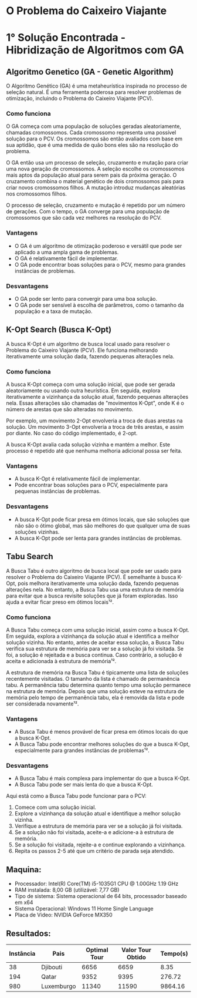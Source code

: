 
# O Problema do Caixeiro Viajante



# 1° Solução Encontrada - Hibridização de Algoritmos com GA

## Algoritmo Genetico (GA - Genetic Algorithm)

O Algoritmo Genético (GA) é uma metaheurística inspirada no processo de seleção natural. É uma ferramenta poderosa para resolver problemas de otimização, incluindo o Problema do Caixeiro Viajante (PCV).

### Como funciona
O GA começa com uma população de soluções geradas aleatoriamente, chamadas cromossomos. Cada cromossomo representa uma possível solução para o PCV. Os cromossomos são então avaliados com base em sua aptidão, que é uma medida de quão bons eles são na resolução do problema.

O GA então usa um processo de seleção, cruzamento e mutação para criar uma nova geração de cromossomos. A seleção escolhe os cromossomos mais aptos da população atual para serem pais da próxima geração. O cruzamento combina o material genético de dois cromossomos pais para criar novos cromossomos filhos. A mutação introduz mudanças aleatórias nos cromossomos filhos.

O processo de seleção, cruzamento e mutação é repetido por um número de gerações. Com o tempo, o GA converge para uma população de cromossomos que são cada vez melhores na resolução do PCV.

### Vantagens
- O GA é um algoritmo de otimização poderoso e versátil que pode ser aplicado a uma ampla gama de problemas.
- O GA é relativamente fácil de implementar.
- O GA pode encontrar boas soluções para o PCV, mesmo para grandes instâncias de problemas.

### Desvantagens

- O GA pode ser lento para convergir para uma boa solução.
- O GA pode ser sensível à escolha de parâmetros, como o tamanho da população e a taxa de mutação.

## K-Opt Search (Busca K-Opt)
A busca K-Opt é um algoritmo de busca local usado para resolver o Problema do Caixeiro Viajante (PCV). Ele funciona melhorando iterativamente uma solução dada, fazendo pequenas alterações nela.

### Como funciona
A busca K-Opt começa com uma solução inicial, que pode ser gerada aleatoriamente ou usando outra heurística. Em seguida, explora iterativamente a vizinhança da solução atual, fazendo pequenas alterações nela. Essas alterações são chamadas de "movimentos K-Opt", onde K é o número de arestas que são alteradas no movimento.

Por exemplo, um movimento 2-Opt envolveria a troca de duas arestas na solução. Um movimento 3-Opt envolveria a troca de três arestas, e assim por diante. 
No caso do código implementado, é 2-opt.

A busca K-Opt avalia cada solução vizinha e mantém a melhor. Este processo é repetido até que nenhuma melhoria adicional possa ser feita.

### Vantagens
- A busca K-Opt é relativamente fácil de implementar.
- Pode encontrar boas soluções para o PCV, especialmente para pequenas instâncias de problemas.
### Desvantagens
- A busca K-Opt pode ficar presa em ótimos locais, que são soluções que não são o ótimo global, mas são melhores do que qualquer uma de suas soluções vizinhas.
- A busca K-Opt pode ser lenta para grandes instâncias de problemas.

## Tabu Search

A Busca Tabu é outro algoritmo de busca local que pode ser usado para resolver o Problema do Caixeiro Viajante (PCV). É semelhante à busca K-Opt, pois melhora iterativamente uma solução dada, fazendo pequenas alterações nela. No entanto, a Busca Tabu usa uma estrutura de memória para evitar que a busca revisite soluções que já foram exploradas. Isso ajuda a evitar ficar preso em ótimos locais¹².

### Como funciona
A Busca Tabu começa com uma solução inicial, assim como a busca K-Opt. Em seguida, explora a vizinhança da solução atual e identifica a melhor solução vizinha. No entanto, antes de aceitar essa solução, a Busca Tabu verifica sua estrutura de memória para ver se a solução já foi visitada. Se foi, a solução é rejeitada e a busca continua. Caso contrário, a solução é aceita e adicionada à estrutura de memória¹².

A estrutura de memória na Busca Tabu é tipicamente uma lista de soluções recentemente visitadas. O tamanho da lista é chamado de permanência tabu. A permanência tabu determina quanto tempo uma solução permanece na estrutura de memória. Depois que uma solução esteve na estrutura de memória pelo tempo de permanência tabu, ela é removida da lista e pode ser considerada novamente¹².

### Vantagens
- A Busca Tabu é menos provável de ficar presa em ótimos locais do que a busca K-Opt.
- A Busca Tabu pode encontrar melhores soluções do que a busca K-Opt, especialmente para grandes instâncias de problemas¹².

### Desvantagens
- A Busca Tabu é mais complexa para implementar do que a busca K-Opt.
- A Busca Tabu pode ser mais lenta do que a busca K-Opt.

Aqui está como a Busca Tabu pode funcionar para o PCV:

1. Comece com uma solução inicial.
2. Explore a vizinhança da solução atual e identifique a melhor solução vizinha.
3. Verifique a estrutura de memória para ver se a solução já foi visitada.
4. Se a solução não foi visitada, aceite-a e adicione-a à estrutura de memória.
5. Se a solução foi visitada, rejeite-a e continue explorando a vizinhança.
6. Repita os passos 2-5 até que um critério de parada seja atendido.

## Maquina:
- Processador: Intel(R) Core(TM) i5-1035G1 CPU @ 1.00GHz   1.19 GHz
- RAM instalada: 8,00 GB (utilizável: 7,77 GB)
- Tipo de sistema: Sistema operacional de 64 bits, processador baseado em x64
- Sistema Operacional: Windows 11 Home Single Language
- Placa de Video: NVIDIA GeForce MX350

## Resultados:

| Instância | Pais|  Optimal Tour |Valor Tour Obtido | Tempo(s) |
|---|---|---|---|---|
| 38 | Djibouti | 6656 | 6659 | 8.35 |
| 194 | Qatar | 9352 | 9395 |  276.72 |
| 980 | Luxemburgo | 11340 | 11590 | 9864.16
